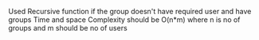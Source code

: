 Used Recursive function if the group doesn't have required user and have groups Time and space Complexity should be O(n*m) where n is no of groups and m should be no of users